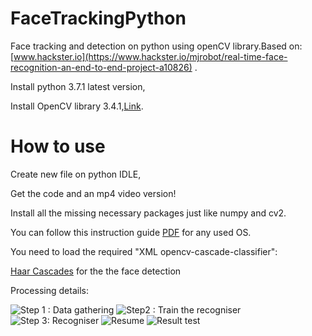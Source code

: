 # FaceTrackingPython
Face tracking and detection on python using openCV library.Based on:[www.hackster.io](https://www.hackster.io/mjrobot/real-time-face-recognition-an-end-to-end-project-a10826) .

Install python 3.7.1 latest version,

Install OpenCV library 3.4.1,[Link](https://pypi.org/project/opencv-python/).

# How to use

Create new file on python IDLE,

Get the code and an mp4 video version!

Install all the missing necessary packages just like numpy and cv2.

You can follow this instruction guide [PDF](https://media.readthedocs.org/pdf/opencv-python-tutroals/latest/opencv-python-tutroals.pdf) for any used OS.

You need to load the required "XML opencv-cascade-classifier":

[Haar Cascades](https://docs.opencv.org/3.1.0/d7/d8b/tutorial_py_face_detection.html) for the the face detection 

Processing details:

![Step 1 : Data gathering](https://hackster.imgix.net/uploads/attachments/438004/pahse1_8mH1LPFeF5.png?auto=compress%2Cformat&w=740&h=555&fit=max)
![Step2 : Train the recogniser](https://hackster.imgix.net/uploads/attachments/438005/phase2_BJU1kXUlPq.png?auto=compress%2Cformat&w=740&h=555&fit=max)
![Step 3: Recogniser](https://hackster.imgix.net/uploads/attachments/438006/phase3_0qF1IZX9hH.png?auto=compress%2Cformat&w=740&h=555&fit=max)
![Resume](https://hackster.imgix.net/uploads/attachments/437954/FaceRecogBlock.png?auto=compress%2Cformat&w=740&h=555&fit=max)
![Result test](http://image.noelshack.com/fichiers/2018/49/1/1543831563-47321114-268869743823565-2911295014103416832-n.jpg)
